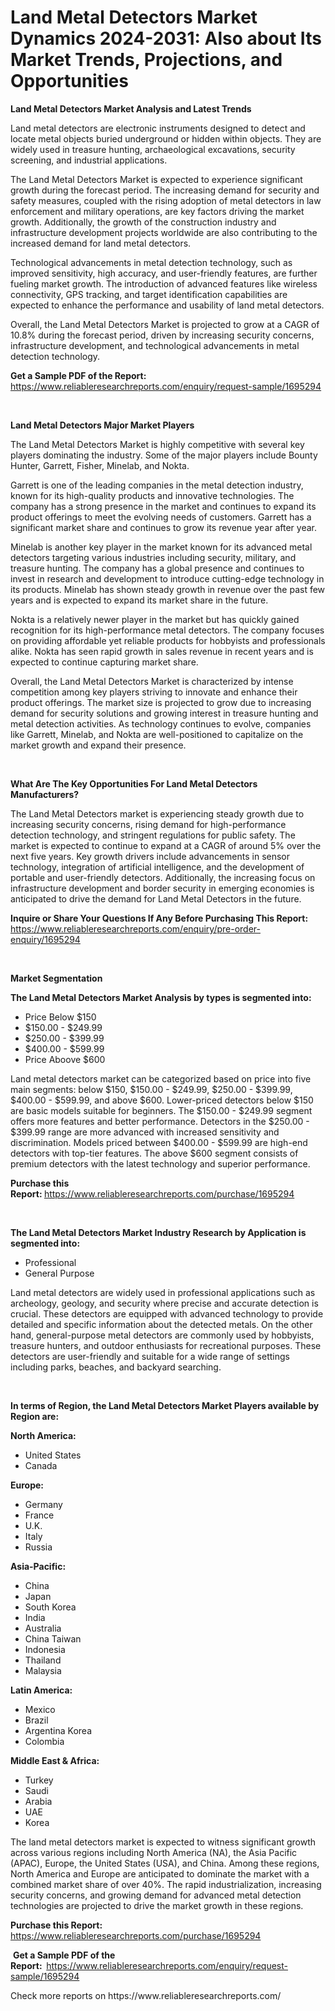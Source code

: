 <p><h1>Land Metal Detectors Market Dynamics 2024-2031: Also about Its Market Trends, Projections, and Opportunities</h1></p><p><strong>Land Metal Detectors Market Analysis and Latest Trends</strong></p>
<p><p>Land metal detectors are electronic instruments designed to detect and locate metal objects buried underground or hidden within objects. They are widely used in treasure hunting, archaeological excavations, security screening, and industrial applications.</p><p>The Land Metal Detectors Market is expected to experience significant growth during the forecast period. The increasing demand for security and safety measures, coupled with the rising adoption of metal detectors in law enforcement and military operations, are key factors driving the market growth. Additionally, the growth of the construction industry and infrastructure development projects worldwide are also contributing to the increased demand for land metal detectors.</p><p>Technological advancements in metal detection technology, such as improved sensitivity, high accuracy, and user-friendly features, are further fueling market growth. The introduction of advanced features like wireless connectivity, GPS tracking, and target identification capabilities are expected to enhance the performance and usability of land metal detectors.</p><p>Overall, the Land Metal Detectors Market is projected to grow at a CAGR of 10.8% during the forecast period, driven by increasing security concerns, infrastructure development, and technological advancements in metal detection technology.</p></p>
<p><strong>Get a Sample PDF of the Report:&nbsp;</strong> <a href="https://www.reliableresearchreports.com/enquiry/request-sample/1695294">https://www.reliableresearchreports.com/enquiry/request-sample/1695294</a></p>
<p>&nbsp;</p>
<p><strong>Land Metal Detectors Major Market Players</strong></p>
<p><p>The Land Metal Detectors Market is highly competitive with several key players dominating the industry. Some of the major players include Bounty Hunter, Garrett, Fisher, Minelab, and Nokta.</p><p>Garrett is one of the leading companies in the metal detection industry, known for its high-quality products and innovative technologies. The company has a strong presence in the market and continues to expand its product offerings to meet the evolving needs of customers. Garrett has a significant market share and continues to grow its revenue year after year.</p><p>Minelab is another key player in the market known for its advanced metal detectors targeting various industries including security, military, and treasure hunting. The company has a global presence and continues to invest in research and development to introduce cutting-edge technology in its products. Minelab has shown steady growth in revenue over the past few years and is expected to expand its market share in the future.</p><p>Nokta is a relatively newer player in the market but has quickly gained recognition for its high-performance metal detectors. The company focuses on providing affordable yet reliable products for hobbyists and professionals alike. Nokta has seen rapid growth in sales revenue in recent years and is expected to continue capturing market share.</p><p>Overall, the Land Metal Detectors Market is characterized by intense competition among key players striving to innovate and enhance their product offerings. The market size is projected to grow due to increasing demand for security solutions and growing interest in treasure hunting and metal detection activities. As technology continues to evolve, companies like Garrett, Minelab, and Nokta are well-positioned to capitalize on the market growth and expand their presence.</p></p>
<p>&nbsp;</p>
<p><strong>What Are The Key Opportunities For Land Metal Detectors Manufacturers?</strong></p>
<p><p>The Land Metal Detectors market is experiencing steady growth due to increasing security concerns, rising demand for high-performance detection technology, and stringent regulations for public safety. The market is expected to continue to expand at a CAGR of around 5% over the next five years. Key growth drivers include advancements in sensor technology, integration of artificial intelligence, and the development of portable and user-friendly detectors. Additionally, the increasing focus on infrastructure development and border security in emerging economies is anticipated to drive the demand for Land Metal Detectors in the future.</p></p>
<p><strong>Inquire or Share Your Questions If Any Before Purchasing This Report:</strong> <a href="https://www.reliableresearchreports.com/enquiry/pre-order-enquiry/1695294">https://www.reliableresearchreports.com/enquiry/pre-order-enquiry/1695294</a></p>
<p>&nbsp;</p>
<p><strong>Market Segmentation</strong></p>
<p><strong>The Land Metal Detectors Market Analysis by types is segmented into:</strong></p>
<p><ul><li>Price Below $150</li><li>$150.00 - $249.99</li><li>$250.00 - $399.99</li><li>$400.00 - $599.99</li><li>Price Aboove $600</li></ul></p>
<p><p>Land metal detectors market can be categorized based on price into five main segments: below $150, $150.00 - $249.99, $250.00 - $399.99, $400.00 - $599.99, and above $600. Lower-priced detectors below $150 are basic models suitable for beginners. The $150.00 - $249.99 segment offers more features and better performance. Detectors in the $250.00 - $399.99 range are more advanced with increased sensitivity and discrimination. Models priced between $400.00 - $599.99 are high-end detectors with top-tier features. The above $600 segment consists of premium detectors with the latest technology and superior performance.</p></p>
<p><strong>Purchase this Report:&nbsp;</strong><a href="https://www.reliableresearchreports.com/purchase/1695294">https://www.reliableresearchreports.com/purchase/1695294</a></p>
<p>&nbsp;</p>
<p><strong>The Land Metal Detectors Market Industry Research by Application is segmented into:</strong></p>
<p><ul><li>Professional</li><li>General Purpose</li></ul></p>
<p><p>Land metal detectors are widely used in professional applications such as archeology, geology, and security where precise and accurate detection is crucial. These detectors are equipped with advanced technology to provide detailed and specific information about the detected metals. On the other hand, general-purpose metal detectors are commonly used by hobbyists, treasure hunters, and outdoor enthusiasts for recreational purposes. These detectors are user-friendly and suitable for a wide range of settings including parks, beaches, and backyard searching.</p></p>
<p>&nbsp;</p>
<p><strong>In terms of Region, the Land Metal Detectors Market Players available by Region are:</strong></p>
<p>
    <p> <strong> North America: </strong>
        <ul>
            <li>United States</li>
            <li>Canada</li>
        </ul>
        </p> 
    <p> <strong> Europe: </strong>
        <ul>
            <li>Germany</li>
            <li>France</li>
            <li>U.K.</li>
            <li>Italy</li>
            <li>Russia</li>
        </ul>
        </p> 
    <p> <strong> Asia-Pacific: </strong>
        <ul>
            <li>China</li>
            <li>Japan</li>
            <li>South Korea</li>
            <li>India</li>
            <li>Australia</li>
            <li>China Taiwan</li>
            <li>Indonesia</li>
            <li>Thailand</li>
            <li>Malaysia</li>
        </ul>
        </p> 
    <p> <strong> Latin America: </strong>
        <ul>
            <li>Mexico</li>
            <li>Brazil</li>
            <li>Argentina Korea</li>
            <li>Colombia</li>
        </ul>
        </p> 
    <p> <strong> Middle East & Africa: </strong>
        <ul>
            <li>Turkey</li>
            <li>Saudi</li>
            <li>Arabia</li>
            <li>UAE</li>
            <li>Korea</li>
        </ul>
    </p>
    </p>
<p><p>The land metal detectors market is expected to witness significant growth across various regions including North America (NA), the Asia Pacific (APAC), Europe, the United States (USA), and China. Among these regions, North America and Europe are anticipated to dominate the market with a combined market share of over 40%. The rapid industrialization, increasing security concerns, and growing demand for advanced metal detection technologies are projected to drive the market growth in these regions.</p></p>
<p><strong>Purchase this Report: </strong><a href="https://www.reliableresearchreports.com/purchase/1695294">https://www.reliableresearchreports.com/purchase/1695294</a></p>
<p>&nbsp;<strong>Get a Sample PDF of the Report:&nbsp;&nbsp;</strong><a href="https://www.reliableresearchreports.com/enquiry/request-sample/1695294">https://www.reliableresearchreports.com/enquiry/request-sample/1695294</a></p>
<p><strong></strong></p>
<p>Check more reports on https://www.reliableresearchreports.com/</p>